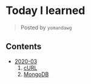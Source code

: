 # Today I learned

> Posted by `yomandawg`

## Contents

* [2020-03](https://github.com/yomandawg/TIL/tree/master/202003)
  1. [cURL](https://github.com/yomandawg/TIL/blob/master/202003/cURL.md)
  2. [MongoDB]((https://github.com/yomandawg/TIL/blob/master/202003/MongoDB.md))